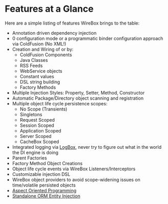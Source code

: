 # Features at a Glance

Here are a simple listing of features WireBox brings to the table:

* Annotation driven dependency injection
* 0 configuration mode or a programmatic binder configuration approach via ColdFusion \(No XML!\)
* Creation and Wiring of or by:
  * ColdFusion Components
  * Java Classes
  * RSS Feeds
  * WebService objects
  * Constant values
  * DSL string building
  * Factory Methods
* Multiple Injection Styles: Property, Setter, Method, Constructor
* Automatic Package/Directory object scanning and registration
* Multiple object life cycle persistence scopes:
  * No Scope \(Transients\)
  * Singletons
  * Request Scoped
  * Session Scoped
  * Application Scoped
  * Server Scoped
  * CacheBox Scoped
* Integrated logging via [LogBox](http://logbox.ortusbooks.com), never try to figure out what in the world the DI engine is doing
* Parent Factories
* Factory Method Object Creations
* Object life cycle events via WireBox Listeners/Interceptors
* Customizable injection DSL
* WireBox object providers to avoid scope-widening issues on time/volatile persisted objects
* [Aspect Oriented Programming](/aop/index.md)
* [Standalone ORM Entity Injection](orm_entity_injection/README.md)



